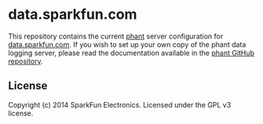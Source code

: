 # data.sparkfun.com

This repository contains the current [phant](https://github.com/sparkfun/phant) server configuration for [data.sparkfun.com](http://data.sparkfun.com).  If you wish to set up your own copy of the phant data logging server, please read the documentation available in the [phant GitHub repository](https://github.com/sparkfun/phant).

## License
Copyright (c) 2014 SparkFun Electronics. Licensed under the GPL v3 license.

